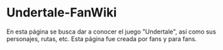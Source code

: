# Undertale-FanWiki
En esta página se busca dar a conocer el juego "Undertale", así como sus personajes, rutas, etc. Esta página fue creada por fans y para fans.
